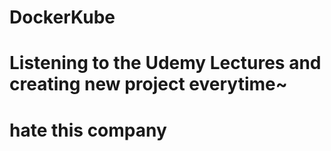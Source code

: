 # DockerKube
# Listening to the Udemy Lectures and creating new project everytime~
# hate this company
